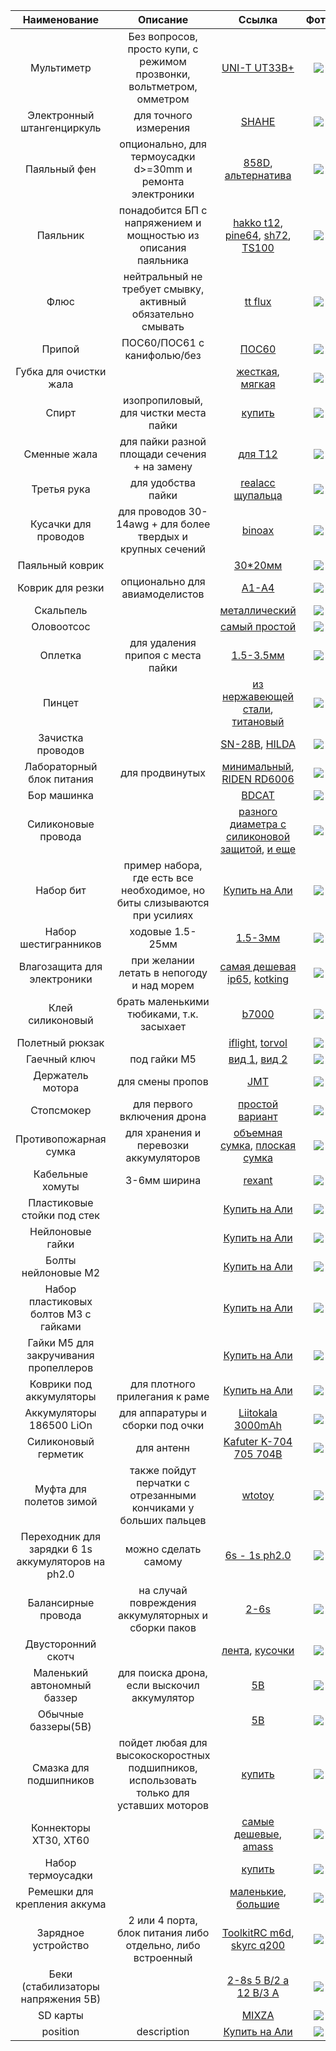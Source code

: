 | Наименование | Описание  | Ссылка  | Фото  |
| :-------: | :-----: | :----: | :------: |
| Мультиметр | Без вопросов, просто купи, с режимом прозвонки, вольтметром, омметром | [UNI-T UT33B+](http://s.click.aliexpress.com/e/bJWvUPOg) | ![](https://www.testers.ru/upload/iblock/023/UT33B_.jpg) |
| Электронный штангенциркуль | для точного измерения | [SHAHE](http://s.click.aliexpress.com/e/c5AjhdZI) | ![](https://amazin.su/_sh/73/7354.jpg) |
| Паяльный фен | опционально, для термоусадки d>=30mm и ремонта электроники | [858D](https://aliexpress.ru/item/4000539586748.html), [альтернатива](https://aliexpress.ru/item/1005001354558514.html) | ![](https://ae04.alicdn.com/kf/Hce64be4545fb44b4ad7b642ceb18fe91X/858D.jpg) |
| Паяльник | понадобится БП с напряжением и мощностью из описания паяльника | [hakko t12](https://ru.aliexpress.com/item/32740527077.html), [pine64](https://www.pine64.org/pinecil/), [sh72](https://aliexpress.ru/item/4000559692113.html), [TS100](https://aliexpress.ru/item/1005001923339560.html) | ![](https://avatars.mds.yandex.net/get-zen_doc/1886729/pub_5fc9da7f52642f33b973772b_5fc9de5452642f33b9796b6e/scale_1200) |
| Флюс | нейтральный не требует смывку, активный обязательно смывать | [tt flux](https://rexant.ru/catalog/flyusy/flyus-gel-dlya-payki-rexant-tt-keller-indikatornyy-20-ml-banka/) | ![](https://images.ua.prom.st/1164788298_kak-vybrat-flyus.jpg) |
| Припой | ПОС60/ПОС61 с канифолью/без | [ПОС60](https://www.vseinstrumenti.ru/rashodnie_materialy/dlya_ruchnogo_instrumenta/dlya_payaki/pripoj/pos_60)| ![](https://cdn.vseinstrumenti.ru/images/goods/rashodnie-materialy/dlya-ruchnogo-instrumenta/766200/560x504/51594453.jpg) |
| Губка для очистки жала | | [жесткая](https://aliexpress.ru/item/32889717103.html), [мягкая](https://aliexpress.ru/item/1005003384633675.html) | ![](https://ae04.alicdn.com/kf/H3f5e58e359e44d088504f64e4a664200H/-.jpg) |
| Спирт | изопропиловый, для чистки места пайки | [купить](https://clck.ru/ZQHrJ) | ![](https://v2.partsdirect.ru/goods/good_big_pics/602149.jpg) |
| Сменные жала | для пайки разной площади сечения + на замену | [для Т12](http://s.click.aliexpress.com/e/buqA6P5Q) | ![](https://ae04.alicdn.com/kf/Hb8efb629d65e4dacbad9ecb157b417bdZ/Quicko-TS100.jpg) |
| Третья рука | для удобства пайки | [realacc щупальца](https://www.banggood.com/custlink/3Gm3ieo1IG) | ![](https://imgaz1.staticbg.com/thumb/large/oaupload/banggood/images/72/A3/9ef27f7b-a5db-418c-942e-bea3e10f9bd7.JPG.webp) |
| Кусачки для проводов | для проводов 30-14awg + для более твердых и крупных сечений | [binoax](http://s.click.aliexpress.com/e/bQIQRBGc) | ![](https://ae04.alicdn.com/kf/H04d9e33200314a768209fba8bd9bfb7b5/BINOAX.jpg) |
| Паяльный коврик |  | [30*20мм](https://aliexpress.ru/item/1005002537062837.html) | ![](https://ae04.alicdn.com/kf/H9d870574f2364edca5844fea47ab5ce0E/-.jpg) |
| Коврик для резки | опционально для авиамоделистов | [А1-А4](https://a.aliexpress.com/_mMrsq2q) | ![](https://ae04.alicdn.com/kf/H56d9dc19a40346a39ec23e7205dce46ae/-.jpg) |
| Скальпель |  | [металлический](https://aliexpress.ru/item/1005002376163602.html) | ![](https://ae04.alicdn.com/kf/Hdc5565a2ed9e44bf85d681b5b09aa818F/ESPLB.jpeg_640x640.jpeg) |
| Оловоотсос |  | [самый простой](https://aliexpress.ru/item/32864628837.html) | ![](https://ae04.alicdn.com/kf/HTB1vJ9xeNiH3KVjSZPfq6xBiVXam/-.jpg) |
| Оплетка | для удаления припоя с места пайки | [1.5-3.5мм](https://aliexpress.ru/item/1005002080427004.html) | ![](https://ae04.alicdn.com/kf/Ha0bd06e38b5d4248ac042121c7b3f6abA/1-5-2.jpg) |
| Пинцет |  | [из нержавеющей стали](https://aliexpress.ru/item/1005003535072630.html), [титановый](https://aliexpress.ru/item/1005002049014611.html) | ![](https://ae04.alicdn.com/kf/H00772b78c3cc4173917a47241064804b9/SUNSHINE-TS-11-ESD.jpg) |
| Зачистка проводов |  | [SN-28B](https://aliexpress.ru/item/4001145869380.html), [HILDA](https://www.banggood.com/custlink/DGD38ejwoG) | ![](https://imgaz1.staticbg.com/thumb/large/oaupload/banggood/images/7F/F8/48f91d67-e5ef-4346-a333-02a4c28541c7.JPG.webp) |
| Лабораторный блок питания | для продвинутых | [минимальный](https://aliexpress.ru/item/1005001780763843.html), [RIDEN RD6006](https://aliexpress.ru/item/4000297196564.html) | ![](https://ae04.alicdn.com/kf/Hd71164aa4f2b479491e539c0d71e13c6q/RD-RD6018-RD6018W-USB-Wi-Fi.jpg) |
| Бор машинка | | [BDCAT](https://a.aliexpress.com/_mq9ybaG) | ![](https://ae04.alicdn.com/kf/Hb9990c1a453a46e890cfd93e4fed61c7i/BDCAT.jpg) |
| Силиконовые провода |  | [разного диаметра с силиконовой защитой](http://s.click.aliexpress.com/e/X079c0C), [и еще](https://a.aliexpress.com/_mMfiFha) | ![](https://ae04.alicdn.com/kf/Haefde1c688774e77862744961f2093ac4/1-24AWG-22AWG-20AWG-18AWG-16AWG.jpg) |
| Набор бит | пример набора, где есть все необходимое, но биты слизываются при усилиях | [Купить на Али](https://ru.aliexpress.com/item/32665387052.html) | ![](https://ae04.alicdn.com/kf/Hd1ef1acf5dcd49b0844c6b1ba031bd94T/JAKEMY-52-1.jpg) |
| Набор шестигранников | ходовые 1.5-25мм | [1.5-3мм](https://aliexpress.ru/item/1005001404957778.html) | ![](https://ae04.alicdn.com/kf/H9f27d2fc9add4bf893f672a308fe6937u/-.jpg_640x640.jpg) |
| Влагозащита для электроники | при желании летать в непогоду и над морем | [самая дешевая ip65](https://a.aliexpress.com/_mLZpdv0), [kotking](https://kotking.com/) | ![](https://ae04.alicdn.com/kf/H421df4cd5f694d0e9b264de5d8633b91l/-.jpg) |
| Клей силиконовый | брать маленькими тюбиками, т.к. засыхает | [b7000](https://aliexpress.ru/item/1005002277669677.html) | ![](https://ae04.alicdn.com/kf/H5dc73fb1d40f40f086b5ffb0fb2c9506r/B7000-15-25-50-110.jpg) |
| Полетный рюкзак |  | [iflight](https://aliexpress.ru/item/4000556632268.html), [torvol](https://rcplanet.ee/ru/fpv-aksessuary/torvol-quad-pitstop-backpack-ryukzak) | ![](https://rcplanet.ee/18414-home_default/torvol-quad-pitstop-backpack-ryukzak.jpg) |
| Гаечный ключ | под гайки M5 | [вид 1](https://a.aliexpress.com/_mO2Wy7S), [вид 2](https://aliexpress.ru/item/4000910039139.html) | ![](https://ae04.alicdn.com/kf/H764cc7395f964aa5be188a7e893ca3a9n/M5-M4-M3.jpg) |
| Держатель мотора | для смены пропов | [JMT](http://s.click.aliexpress.com/e/brrxcztO) | ![](https://ae04.alicdn.com/kf/HTB106IDgtfJ8KJjy0Feq6xKEXXa9/JMT.jpg) |
| Стопсмокер | для первого включения дрона | [простой вариант](https://aliexpress.ru/item/4000505766463.html)| ![](https://ae04.alicdn.com/kf/Haa629538509745f295fe0b9f08489dfcD/JHEMCU-Amass-1-6S-30V-XT30-XT60.jpg) |
| Противопожарная сумка | для хранения и перевозки аккумуляторов | [объемная сумка](http://s.click.aliexpress.com/e/cYTH0ceM), [плоская сумка](http://s.click.aliexpress.com/e/cYTH0ceM) | ![](https://ae04.alicdn.com/kf/HLB1J9ETaULrK1Rjy0Fjq6zYXFXaO/IFlight-1-RC-LiPo.jpg) |
| Кабельные хомуты | 3-6мм ширина | [rexant](https://rexant.ru/upload/iblock/65e/65e5bf6659d053afd57fbb6d0532f04f.jpg) | ![](https://rexant.ru/upload/iblock/65e/65e5bf6659d053afd57fbb6d0532f04f.jpg) |
| Пластиковые стойки под стек |  | [Купить на Али](https://ru.aliexpress.com/item/32873076078.html) | ![](https://ae04.alicdn.com/kf/Hca8505c0cb7747ae80ceaed6125a3c2bj/50-M2-M2-5-M3-M4-L.jpg) |
| Нейлоновые гайки |  | [Купить на Али](https://ru.aliexpress.com/item/32885983150.html) | ![](https://ae04.alicdn.com/kf/HTB1bv_KwrSYBuNjSspfq6AZCpXar/50-DIN934-M2-M2-M2-M2-2-5-M3-M4-M5-M6-M8-M10-M12.jpg) |
| Болты нейлоновые М2 |  | [Купить на Али](https://aliexpress.ru/item/32979035684.html) | ![](https://ae04.alicdn.com/kf/HLB1Ry8MbzvuK1Rjy0Faq6x2aVXaV/50.jpg) |
| Набор пластиковых болтов М3 с гайками |  | [Купить на Али](https://aliexpress.ru/item/32957539216.html) | ![](https://ae04.alicdn.com/kf/HTB1aJQPXIfrK1RkSmLyq6xGApXaq/160-M3-8.jpg) |
| Гайки М5 для закручивания пропеллеров |  | [Купить на Али](https://a.aliexpress.ru/_eshnDc) | ![](https://ae04.alicdn.com/kf/HTB1zX93OVXXXXbrXpXXq6xXFXXXr/10-M2-M3-M4-M5-M6.jpg) |
| Коврики под аккумуляторы | для плотного прилегания к раме | [Купить на Али](https://a.aliexpress.com/_m0jzM3s) | ![](https://ae04.alicdn.com/kf/H76083f88f03b4c76905149fff12a5c64F/5-100X30X2mm.jpg) |
| Аккумуляторы 186500 LiOn | для аппаратуры и сборки под очки | [Liitokala 3000mAh](https://a.aliexpress.com/_mOTwGnY) | ![](https://ae04.alicdn.com/kf/H122a4051bca041a8be5648ebd7d4f4ffy/hg2-Liitokala-HG2-18650-3000mAh-3-6V-20A.jpg) |
| Силиконовый герметик | для антенн | [Kafuter K-704 705 704B](https://aliexpress.ru/item/4001017724624.html) | ![](https://ae04.alicdn.com/kf/H044058c04ccc4cbb8d11945d20018e65d/Kafuter-K-704-705-704B.jpg) |
| Муфта для полетов зимой | также пойдут перчатки с отрезанными кончиками у больших пальцев | [wtotoy](https://a.aliexpress.com/_mPgZBdo) | ![](https://ae04.alicdn.com/kf/H95fae52141814031afbbcf1148c792cbR/FPV-RC-AT10II-AT9S.jpg) |
| Переходник для зарядки 6 1s аккумуляторов на ph2.0| можно сделать самому | [6s - 1s ph2.0](https://a.aliexpress.com/_mK9tVqw) | ![](https://ae04.alicdn.com/kf/H983f402992424808b315ebe699aab06dU/PH2-0-51005-1S-XT60-Gaoneng-BetaFPV-RC-FPV.jpg) |
| Балансирные провода | на случай повреждения аккумуляторных и сборки паков | [2-6s](https://a.aliexpress.com/_mPXtzgA) | ![](https://ae04.alicdn.com/kf/HTB1ze2Sm41YBuNjy1zcq6zNcXXaQ/2s-3s-4s-5s-6s.jpg) |
| Двусторонний скотч |  | [лента](https://aliexpress.ru/item/1005002797259090.html), [кусочки](https://aliexpress.ru/item/1005001375023502.html) | ![](https://ae04.alicdn.com/kf/H00542f23e5ac4d9b8a4a8b31b6f6da30B/M3-VHB.jpg) |
| Маленький автономный баззер | для поиска дрона, если выскочил аккумулятор | [5В](https://a.aliexpress.com/_mLvh3O2) | ![](https://ae04.alicdn.com/kf/HTB1oVOfXnHuK1RkSndVq6xVwpXax/JHE42B-s-Finder-5-100.jpg) |
| Обычные баззеры(5В) |  | [5В](http://s.click.aliexpress.com/e/cao8vaAy) | ![](https://ae04.alicdn.com/kf/HTB1jwDXm_nI8KJjy0Ffq6AdoVXaB/diy-kit-5.jpg) |
| Смазка для подшипников | пойдет любая для высокоскоростных подшипников, использовать только для уставших моторов | [купить](https://rcdrive.ru/unit.php?unit=9441) | ![](https://rcdrive.ru/i/catalog/scorpion-maslo_l.jpg) |
| Коннекторы XT30, XT60 |  | [самые дешевые](https://aliexpress.ru/item/32935099224.html), [amass](https://aliexpress.ru/item/32716909493.html) | ![](https://ae04.alicdn.com/kf/HTB1SzHOXorrK1RkSne1q6ArVVXaN/10-XT30-XT60.jpg) |
| Набор термоусадки |  | [купить](https://www.banggood.com/custlink/vDKG8eOw8W) | ![](https://imgaz2.staticbg.com/thumb/large/upload/2014/01/SKU198228/12.jpg.webp) |
| Ремешки для крепления аккума |  | [маленькие](https://a.aliexpress.com/_mK6KJOi), [большие](https://a.aliexpress.com/_msWuFjG) | ![](https://ae04.alicdn.com/kf/H9e1cade517384bc6b157098d1f2ddd15R/5-iFlight-20-20x400-20x300-20x250-20x200.jpg) |
| Зарядное устройство | 2 или 4 порта, блок питания либо отдельно, либо встроенный | [ToolkitRC m6d](https://a.aliexpress.com/_mLedFTM), [skyrc q200](https://www.banggood.com/custlink/3GGmbbYr83) | ![](https://imgaz1.staticbg.com/thumb/large/oaupload/banggood/images/56/CE/8b95b545-394d-4ca4-9e23-d650931d2839.jpg.webp) |
| Беки (стабилизаторы напряжения 5В) | | [2-8s 5 В/2 а 12 В/3 А](https://a.aliexpress.com/_msYgjIw) | ![](https://ae04.alicdn.com/kf/Hebacf57a0bf045d49fe7d1ad7c8c817fe/14x11x1-IFlight-Micro-2-8S-BEC-5-2-12-3.jpg) |
| SD карты |  | [MIXZA](http://s.click.aliexpress.com/e/cl2mTtFK) | ![](https://ae04.alicdn.com/kf/Hd84fa097082d4e72a61bfc84ec508aedN/Sd-MIXZA-Origina-BF-256-128-64-U3-80.jpg) |
| position | description | [Купить на Али](link) | ![](URL) |
